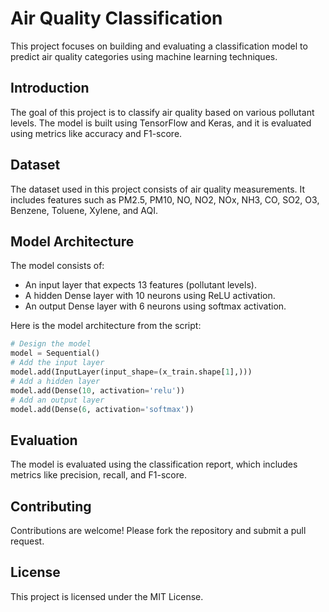 # Air Quality Classification

This project focuses on building and evaluating a classification model to predict air quality categories using machine learning techniques.

## Introduction
The goal of this project is to classify air quality based on various pollutant levels. The model is built using TensorFlow and Keras, and it is evaluated using metrics like accuracy and F1-score.

## Dataset
The dataset used in this project consists of air quality measurements. It includes features such as PM2.5, PM10, NO, NO2, NOx, NH3, CO, SO2, O3, Benzene, Toluene, Xylene, and AQI.


## Model Architecture
The model consists of:
- An input layer that expects 13 features (pollutant levels).
- A hidden Dense layer with 10 neurons using ReLU activation.
- An output Dense layer with 6 neurons using softmax activation.

Here is the model architecture from the script:

```python
# Design the model
model = Sequential()
# Add the input layer
model.add(InputLayer(input_shape=(x_train.shape[1],)))
# Add a hidden layer
model.add(Dense(10, activation='relu'))
# Add an output layer 
model.add(Dense(6, activation='softmax'))
```

## Evaluation
The model is evaluated using the classification report, which includes metrics like precision, recall, and F1-score.

## Contributing
Contributions are welcome! Please fork the repository and submit a pull request.

## License
This project is licensed under the MIT License.
